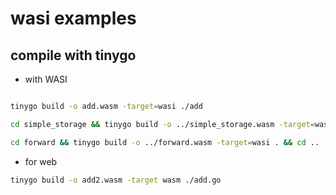 # wasi examples

## compile with tinygo

- with WASI
```sh

tinygo build -o add.wasm -target=wasi ./add

cd simple_storage && tinygo build -o ../simple_storage.wasm -target=wasi . && cd ..

cd forward && tinygo build -o ../forward.wasm -target=wasi . && cd ..

```

- for web
```sh
tinygo build -o add2.wasm -target wasm ./add.go
```
